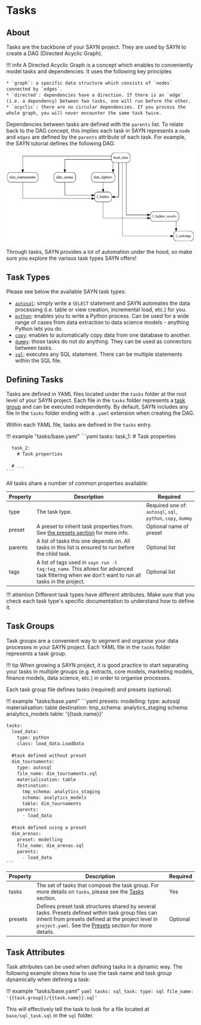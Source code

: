 # Tasks

## About

Tasks are the backbone of your SAYN project. They are used by SAYN to create a DAG (Directed Acyclic Graph).

!!! info
    A Directed Acyclic Graph is a concept which enables to conveniently model tasks and dependencies. It uses the following key principles

    * `graph`: a specific data structure which consists of `nodes` connected by `edges`.
    * `directed`: dependencies have a direction. If there is an `edge` (i.e. a dependency) between two tasks, one will run before the other.
    * `acyclic`: there are no circular dependencies. If you process the whole graph, you will never encounter the same task twice.

Dependencies between tasks are defined with the `parents` list. To relate back to the DAG concept, this implies each task in SAYN represents a `node` and `edges` are defined by the `parents` attribute of each task. For example, the SAYN tutorial defines the following DAG:

![Tutorial](../dag.png)

Through tasks, SAYN provides a lot of automation under the hood, so make sure you explore the various task types SAYN offers!

## Task Types

Please see below the available SAYN task types:

- [`autosql`](autosql.md): simply write a `SELECT` statement and SAYN automates the data processing (i.e. table or view creation, incremental load, etc.) for you.
- [`python`](python.md): enables you to write a Python process. Can be used for a wide range of cases from data extraction to data science models - anything Python lets you do.
- [`copy`](copy.md): enables to automatically copy data from one database to another.
- [`dummy`](dummy.md): those tasks do not do anything. They can be used as connectors between tasks.
- [`sql`](sql.md): executes any SQL statement. There can be multiple statements within the SQL file.

## Defining Tasks

Tasks are defined in YAML files located under the `tasks` folder at the root level of your SAYN project. Each file in the `tasks` folder represents a [task group](#task_groups) and can be executed independently. By default, SAYN includes any file in the `tasks` folder ending with a `.yaml` extension when creating the DAG.

Within each YAML file, tasks are defined in the `tasks` entry.

!!! example "tasks/base.yaml"
    ```yaml
    tasks:
      task_1:
        # Task properties

      task_2:
        # Task properties

      # ...
    ```

All tasks share a number of common properties available:

| Property | Description | Required |
| -------- | ----------- | ---- |
| type | The task type. | Required one of: `autosql`, `sql`, `python`, `copy`, `dummy` |
| preset | A preset to inherit task properties from. See [the presets section](../presets.md) for more info. | Optional name of preset |
| parents | A list of tasks this one depends on. All tasks in this list is ensured to run before the child task. | Optional list |
| tags | A list of tags used in `sayn run -t tag:tag_name`. This allows for advanced task filtering when we don't want to run all tasks in the project. | Optional list |

!!! attention
    Different task types have different attributes. Make sure that you check each task type's specific documentation to understand how to define it.

<a name="task_groups"></a>
## Task Groups

Task groups are a convenient way to segment and organise your data processes in your SAYN project. Each YAML file in the `tasks` folder represents a task group.

!!! tip
    When growing a SAYN project, it is good practice to start separating your tasks in multiple groups (e.g. extracts, core models, marketing models, finance models, data science, etc.) in order to organise processes.

Each task group file defines tasks (required) and presets (optional).

!!! example "tasks/base.yaml"
    ```yaml
    presets:
      modelling:
        type: autosql
        materialisation: table
        destination:
          tmp_schema: analytics_staging
          schema: analytics_models
          table: '{{task.name}}'

    tasks:
      load_data:
        type: python
        class: load_data.LoadData

      #task defined without preset
      dim_tournaments:
        type: autosql
        file_name: dim_tournaments.sql
        materialisation: table
        destination:
          tmp_schema: analytics_staging
          schema: analytics_models
          table: dim_tournaments
        parents:
          - load_data

      #task defined using a preset
      dim_arenas:
        preset: modelling
        file_name: dim_arenas.sql
        parents:
          - load_data
    ```

| Property | Description | Required |
| -------- | ----------- | -------- |
| tasks | The set of tasks that compose the task group. For more details on `tasks`, please see the [Tasks](overview.md) section. | Yes |
| presets | Defines preset task structures shared by several tasks. Presets defined within task group files can inherit from presets defined at the project level in `project.yaml`. See the [Presets](../presets.md) section for more details. | Optional |

## Task Attributes

Task attributes can be used when defining tasks in a dynamic way. The following example shows how to use the task name and task group dynamically when defining a task:

!!! example "tasks/base.yaml"
    ```yaml
    tasks:
      sql_task:
        type: sql
        file_name: '{{task.group}}/{{task.name}}.sql'
    ```

This will effectively tell the task to look for a file located at `base/sql_task.sql` in the `sql` folder.
